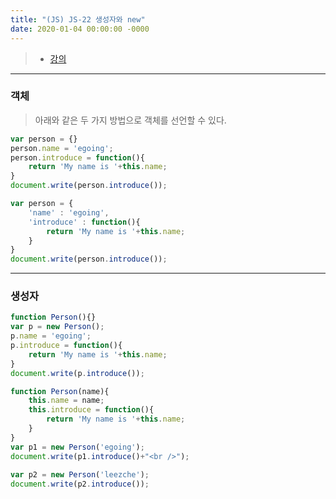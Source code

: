 ```yaml
---
title: "(JS) JS-22 생성자와 new"
date: 2020-01-04 00:00:00 -0000
---
```


> * [강의](https://opentutorials.org/course/743/6570)

---

### 객체

> 아래와 같은 두 가지 방법으로 객체를 선언할 수 있다.

```js
var person = {}
person.name = 'egoing';
person.introduce = function(){
    return 'My name is '+this.name;
}
document.write(person.introduce());
```

```js
var person = {
    'name' : 'egoing',
    'introduce' : function(){
        return 'My name is '+this.name;
    }
}
document.write(person.introduce());
```

---

### 생성자

```js
function Person(){}
var p = new Person();
p.name = 'egoing';
p.introduce = function(){
    return 'My name is '+this.name; 
}
document.write(p.introduce());
```

```js
function Person(name){
    this.name = name;
    this.introduce = function(){
        return 'My name is '+this.name; 
    }   
}
var p1 = new Person('egoing');
document.write(p1.introduce()+"<br />");
 
var p2 = new Person('leezche');
document.write(p2.introduce());
```